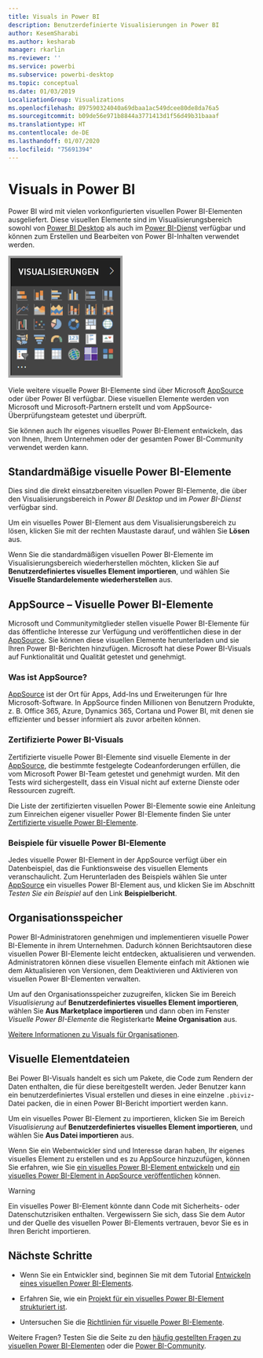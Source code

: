 ```yaml
---
title: Visuals in Power BI
description: Benutzerdefinierte Visualisierungen in Power BI
author: KesemSharabi
ms.author: kesharab
manager: rkarlin
ms.reviewer: ''
ms.service: powerbi
ms.subservice: powerbi-desktop
ms.topic: conceptual
ms.date: 01/03/2019
LocalizationGroup: Visualizations
ms.openlocfilehash: 897590324040a69dbaa1ac549dcee80de8da76a5
ms.sourcegitcommit: b09de56e971b8844a3771413d1f56d49b31baaaf
ms.translationtype: HT
ms.contentlocale: de-DE
ms.lasthandoff: 01/07/2020
ms.locfileid: "75691394"
---
```

# <a name="visuals-in-power-bi"></a>Visuals in Power BI

Power BI wird mit vielen vorkonfigurierten visuellen Power BI-Elementen ausgeliefert. Diese visuellen Elemente sind im Visualisierungsbereich sowohl von [Power BI Desktop](https://powerbi.microsoft.com/desktop/) als auch im [Power BI-Dienst](https://app.powerbi.com) verfügbar und können zum Erstellen und Bearbeiten von Power BI-Inhalten verwendet werden.

![Visualisierungen](media/power-bi-custom-visuals/power-bi-visualizations.png)

Viele weitere visuelle Power BI-Elemente sind über Microsoft [AppSource](https://nam06.safelinks.protection.outlook.com/?url=https%3A%2F%2Fappsource.microsoft.com%2Fen-us%2Fmarketplace%2Fapps%3Fpage%3D1%26product%3Dpower-bi-visuals&data=02%7C01%7CKesem.Sharabi%40microsoft.com%7C6d9286afacb3468d4cde08d740b76694%7C72f988bf86f141af91ab2d7cd011db47%7C1%7C0%7C637049028749147718&sdata=igWm0e1vXdgGcbyvngQBrHQVAkahPnxPC1ZhUPntGI8%3D&reserved=0) oder über Power BI verfügbar. Diese visuellen Elemente werden von Microsoft und Microsoft-Partnern erstellt und vom AppSource-Überprüfungsteam getestet und überprüft.

Sie können auch Ihr eigenes visuelles Power BI-Element entwickeln, das von Ihnen, Ihrem Unternehmen oder der gesamten Power BI-Community verwendet werden kann.

## <a name="default-power-bi-visuals"></a>Standardmäßige visuelle Power BI-Elemente

Dies sind die direkt einsatzbereiten visuellen Power BI-Elemente, die über den Visualisierungsbereich in *Power BI Desktop* und im *Power BI-Dienst* verfügbar sind.

Um ein visuelles Power BI-Element aus dem Visualisierungsbereich zu lösen, klicken Sie mit der rechten Maustaste darauf, und wählen Sie **Lösen** aus.

Wenn Sie die standardmäßigen visuellen Power BI-Elemente im Visualisierungsbereich wiederherstellen möchten, klicken Sie auf **Benutzerdefiniertes visuelles Element importieren**, und wählen Sie **Visuelle Standardelemente wiederherstellen** aus. 

## <a name="appsource-power-bi-visuals"></a>AppSource – Visuelle Power BI-Elemente

Microsoft und Communitymitglieder stellen visuelle Power BI-Elemente für das öffentliche Interesse zur Verfügung und veröffentlichen diese in der [AppSource](https://appsource.microsoft.com/marketplace/apps?product=power-bi-visuals). Sie können diese visuellen Elemente herunterladen und sie Ihren Power BI-Berichten hinzufügen. Microsoft hat diese Power BI-Visuals auf Funktionalität und Qualität getestet und genehmigt.

### <a name="what-is-appsource"></a>Was ist AppSource?

[AppSource](office-store.md) ist der Ort für Apps, Add-Ins und Erweiterungen für Ihre Microsoft-Software. In AppSource finden Millionen von Benutzern Produkte, z. B. Office 365, Azure, Dynamics 365, Cortana und Power BI, mit denen sie effizienter und besser informiert als zuvor arbeiten können.

### <a name="certified-power-bi-visuals"></a>Zertifizierte Power BI-Visuals

Zertifizierte visuelle Power BI-Elemente sind visuelle Elemente in der [AppSource](https://nam06.safelinks.protection.outlook.com/?url=https%3A%2F%2Fappsource.microsoft.com%2Fen-us%2Fmarketplace%2Fapps%3Fpage%3D1%26product%3Dpower-bi-visuals&data=02%7C01%7CKesem.Sharabi%40microsoft.com%7C6d9286afacb3468d4cde08d740b76694%7C72f988bf86f141af91ab2d7cd011db47%7C1%7C0%7C637049028749147718&sdata=igWm0e1vXdgGcbyvngQBrHQVAkahPnxPC1ZhUPntGI8%3D&reserved=0), die bestimmte festgelegte Codeanforderungen erfüllen, die vom Microsoft Power BI-Team getestet und genehmigt wurden. Mit den Tests wird sichergestellt, dass ein Visual nicht auf externe Dienste oder Ressourcen zugreift.

Die Liste der zertifizierten visuellen Power BI-Elemente sowie eine Anleitung zum Einreichen eigener visueller Power BI-Elemente finden Sie unter [Zertifizierte visuelle Power BI-Elemente](power-bi-custom-visuals-certified.md).

### <a name="samples-for-power-bi-visuals"></a>Beispiele für visuelle Power BI-Elemente

Jedes visuelle Power BI-Element in der AppSource verfügt über ein Datenbeispiel, das die Funktionsweise des visuellen Elements veranschaulicht. Zum Herunterladen des Beispiels wählen Sie unter [AppSource](https://nam06.safelinks.protection.outlook.com/?url=https%3A%2F%2Fappsource.microsoft.com%2Fen-us%2Fmarketplace%2Fapps%3Fpage%3D1%26product%3Dpower-bi-visuals&data=02%7C01%7CKesem.Sharabi%40microsoft.com%7C6d9286afacb3468d4cde08d740b76694%7C72f988bf86f141af91ab2d7cd011db47%7C1%7C0%7C637049028749147718&sdata=igWm0e1vXdgGcbyvngQBrHQVAkahPnxPC1ZhUPntGI8%3D&reserved=0) ein visuelles Power BI-Element aus, und klicken Sie im Abschnitt *Testen Sie ein Beispiel* auf den Link **Beispielbericht**.

## <a name="organizational-store"></a>Organisationsspeicher

Power BI-Administratoren genehmigen und implementieren visuelle Power BI-Elemente in ihrem Unternehmen. Dadurch können Berichtsautoren diese visuellen Power BI-Elemente leicht entdecken, aktualisieren und verwenden. Administratoren können diese visuellen Elemente einfach mit Aktionen wie dem Aktualisieren von Versionen, dem Deaktivieren und Aktivieren von visuellen Power BI-Elementen verwalten.

Um auf den Organisationsspeicher zuzugreifen, klicken Sie im Bereich *Visualisierung* auf **Benutzerdefiniertes visuelles Element importieren**, wählen Sie **Aus Marketplace importieren** und dann oben im Fenster *Visuelle Power BI-Elemente* die Registerkarte **Meine Organisation** aus.

[Weitere Informationen zu Visuals für Organisationen](power-bi-custom-visuals-organization.md).

## <a name="visual-files"></a>Visuelle Elementdateien

Bei Power BI-Visuals handelt es sich um Pakete, die Code zum Rendern der Daten enthalten, die für diese bereitgestellt werden. Jeder Benutzer kann ein benutzerdefiniertes Visual erstellen und dieses in eine einzelne `.pbiviz`-Datei packen, die in einen Power BI-Bericht importiert werden kann.

Um ein visuelles Power BI-Element zu importieren, klicken Sie im Bereich *Visualisierung* auf **Benutzerdefiniertes visuelles Element importieren**, und wählen Sie **Aus Datei importieren** aus.

Wenn Sie ein Webentwickler sind und Interesse daran haben, Ihr eigenes visuelles Element zu erstellen und es zu AppSource hinzuzufügen, können Sie erfahren, wie Sie [ein visuelles Power BI-Element entwickeln](visuals/custom-visual-develop-tutorial.md) und [ein visuelles Power BI-Element in AppSource veröffentlichen](office-store.md) können.

> [!WARNING]
> Ein visuelles Power BI-Element könnte dann Code mit Sicherheits- oder Datenschutzrisiken enthalten. Vergewissern Sie sich, dass Sie dem Autor und der Quelle des visuellen Power BI-Elements vertrauen, bevor Sie es in Ihren Bericht importieren.

## <a name="next-steps"></a>Nächste Schritte

* Wenn Sie ein Entwickler sind, beginnen Sie mit dem Tutorial [Entwickeln eines visuellen Power BI-Elements](./visuals/custom-visual-develop-tutorial.md).

* Erfahren Sie, wie ein [Projekt für ein visuelles Power BI-Element strukturiert ist](./visuals/visual-project-structure.md).

* Untersuchen Sie die [Richtlinien für visuelle Power BI-Elemente](guidelines-powerbi-visuals.md).

Weitere Fragen? Testen Sie die Seite zu den [häufig gestellten Fragen zu visuellen Power BI-Elementen](power-bi-custom-visuals-faq.md) oder die [Power BI-Community](http://community.powerbi.com/).